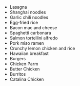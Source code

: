- Lasagna
- Shanghai noodles
- Garlic chili noodles
- Egg-fried rice
- Bacon mac and cheese
- Spaghetti carbonara
- Salmon tortellini alfredo
- Pork miso ramen
- Crunchy lemon chicken and rice
- Hawaiian breakfast
- Burgers
- Chicken Parm
- Butter Chicken
- Burritos
- Catalina Chicken